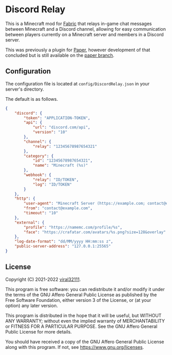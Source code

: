 # Discord Relay

This is a Minecraft mod for [Fabric](https://fabricmc.net/) that relays in-game chat messages between Minecraft and a Discord channel, allowing for easy communication between players currently on a Minecraft server and members in a Discord server.

This was previously a plugin for [Paper](https://papermc.io/), however development of that concluded but is still available on the [paper branch](https://github.com/viral32111/DiscordRelay/tree/paper).

## Configuration

The configuration file is located at `config/DiscordRelay.json` in your server's directory.

The default is as follows.

```json
{
	"discord": {
		"token": "APPLICATION-TOKEN",
		"api": {
			"url": "discord.com/api",
			"version": "10"
		},
		"channel": {
			"relay": "12345678987654321"
		},
		"category": {
			"id": "12345678987654321",
			"name": "Minecraft (%s)"
		},
		"webhook": {
			"relay": "ID/TOKEN",
			"log": "ID/TOKEN"
		}
	},
	"http": {
		"user-agent": "Minecraft Server (https://example.com; contact@example.com)",
		"from": "contact@example.com",
		"timeout": "10"
	},
	"external": {
		"profile": "https://namemc.com/profile/%s",
		"face": "https://crafatar.com/avatars/%s.png?size=128&overlay"
	},
	"log-date-format": "dd/MM/yyyy HH:mm:ss z",
	"public-server-address": "127.0.0.1:25565"
}
```

## License

Copyright (C) 2021-2022 [viral32111](https://viral32111.com).

This program is free software: you can redistribute it and/or modify
it under the terms of the GNU Affero General Public License as
published by the Free Software Foundation, either version 3 of the
License, or (at your option) any later version.

This program is distributed in the hope that it will be useful,
but WITHOUT ANY WARRANTY; without even the implied warranty of
MERCHANTABILITY or FITNESS FOR A PARTICULAR PURPOSE. See the
GNU Affero General Public License for more details.

You should have received a copy of the GNU Affero General Public License
along with this program. If not, see https://www.gnu.org/licenses.
